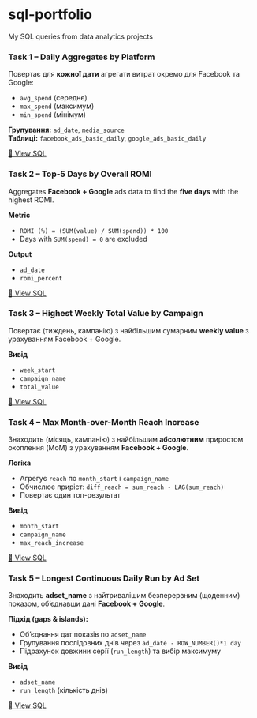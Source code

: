 # sql-portfolio
My SQL queries from data analytics projects
###  Task 1 – Daily Aggregates by Platform
Повертає для **кожної дати** агрегати витрат окремо для Facebook та Google:
- `avg_spend` (середнє)
- `max_spend` (максимум)
- `min_spend` (мінімум)

**Групування:** `ad_date`, `media_source`  
**Таблиці:** `facebook_ads_basic_daily`, `google_ads_basic_daily`

[📁 View SQL](./task_1_daily_platform_aggregates.sql)

###  Task 2 – Top-5 Days by Overall ROMI
Aggregates **Facebook + Google** ads data to find the **five days** with the highest ROMI.

**Metric**
- `ROMI (%) = (SUM(value) / SUM(spend)) * 100`
- Days with `SUM(spend) = 0` are excluded

**Output**
- `ad_date`
- `romi_percent`

[📁 View SQL](./task_2_top5_romi_days.sql)

###  Task 3 – Highest Weekly Total Value by Campaign
Повертає (тиждень, кампанію) з найбільшим сумарним **weekly value** з урахуванням Facebook + Google.

**Вивід**
- `week_start`
- `campaign_name`
- `total_value`

[📁 View SQL](./task_3_top_weekly_value_campaign.sql)

###  Task 4 – Max Month-over-Month Reach Increase
Знаходить (місяць, кампанію) з найбільшим **абсолютним** приростом охоплення (MoM) з урахуванням **Facebook + Google**.

**Логіка**
- Агрегує `reach` по `month_start` і `campaign_name`
- Обчислює приріст: `diff_reach = sum_reach - LAG(sum_reach)`
- Повертає один топ-результат

**Вивід**
- `month_start`
- `campaign_name`
- `max_reach_increase`

[📁 View SQL](./task_4_max_monthly_reach_increase.sql)

###  Task 5 – Longest Continuous Daily Run by Ad Set
Знаходить **adset_name** з найтривалішим безперервним (щоденним) показом, об’єднавши дані **Facebook + Google**.

**Підхід (gaps & islands):**
- Об’єднання дат показів по `adset_name`
- Групування послідовних днів через `ad_date - ROW_NUMBER()*1 day`
- Підрахунок довжини серії (`run_length`) та вибір максимуму

**Вивід**
- `adset_name`
- `run_length` (кількість днів)

[📁 View SQL](./task_5_longest_daily_adset_run.sql)



